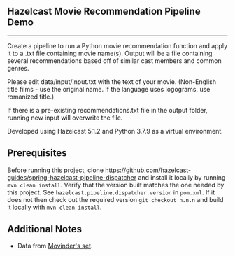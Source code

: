 ## Hazelcast Movie Recommendation Pipeline Demo
___
Create a pipeline to run a Python movie recommendation function 
and apply it to a .txt file containing movie name(s). 
Output will be a file containing several recommendations
based off of similar cast members and common genres.

Please edit data/input/input.txt with the text of your movie.
(Non-English title films - use the original name. If the language uses logograms,
use romanized title.)

If there is a pre-existing recommendations.txt file in the output folder, running
new input will overwrite the file.

Developed using Hazelcast 5.1.2 and Python 3.7.9 as a virtual environment.


## Prerequisites

Before running this project, clone https://github.com/hazelcast-guides/spring-hazelcast-pipeline-dispatcher and 
install it locally by running `mvn clean install`. Verify that the version built matches the one needed by 
this project. See `hazelcast.pipeline.dispatcher.version` in `pom.xml`.  If it does not then check out the 
required version `git checkout n.n.n` and build it locally with `mvn clean install`.

## Additional Notes 
- Data from [Movinder's set](github.com/Movinder/movielens-imdb-exploration).

